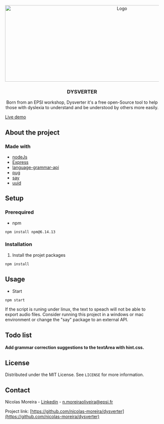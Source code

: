 
<!-- PROJECT LOGO -->
<br />
<p align="center">
  <a href="https://dysverter.herokuapp.com/apropos">
    <img src="https://i.postimg.cc/sfMvfqq3/Novo-Projeto-20.png" alt="Logo" width="750" height="250">
  </a>

  <h3 align="center">DYSVERTER</h3>

  <p align="center">
    Born from an EPSI workshop, Dysverter it's a free open-Source tool to help those with dyslexia to understand and be understood by others more easily.
</p>
<a href="https://dysverter.herokuapp.com/">Live demo</a>

<!-- ABOUT THE PROJECT -->
## About the project
### Made with

* [nodeJs](https://nodejs.org/)
* [Express](https://expressjs.com/)
* [language-grammar-api](https://www.npmjs.com/package/language-grammar-api)
* [pug](https://www.npmjs.com/package/pug)
* [say](https://www.npmjs.com/package/say)
* [uuid](https://www.npmjs.com/package/uuid)



## Setup


### Prerequired

* npm
```sh
npm install npm@6.14.13
```

### Installation

1. Install the projet packages
```sh
npm install
```

## Usage

* Start
```sh
npm start
```

If the script is runing under linux, the text to speach will not be able to export audio files.
Consider running this project in a windows or mac environment or change the "say" package to an external API.

## Todo list

#### Add grammar correction suggestions to the textArea with hint.css.

## License

Distributed under the MIT License. See `LICENSE` for more information.

<!-- CONTACT -->
## Contact

Nicolas Moreira - [Linkedin](https://www.linkedin.com/in/nicolas-o-moreira/) - n.moreiraoliveira@epsi.fr

Project link: [https://github.com/nicolas-moreira/dysverter](https://github.com/nicolas-moreira/dysverter)
